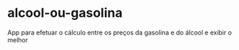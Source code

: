# alcool-ou-gasolina
App para efetuar o cálculo entre os preços da gasolina e do álcool e exibir o melhor
